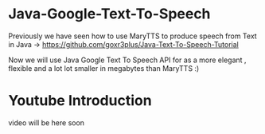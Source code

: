 # Java-Google-Text-To-Speech
Previously we have seen how to use MaryTTS to produce speech from Text in Java -> https://github.com/goxr3plus/Java-Text-To-Speech-Tutorial

Now we will use Java Google Text To Speech API for as a more elegant , flexible and a lot lot smaller in megabytes than MaryTTS :)


# Youtube Introduction 

video will be here soon
